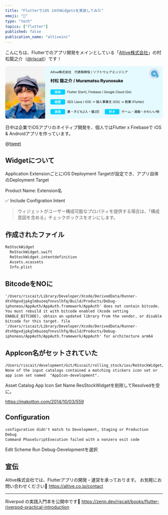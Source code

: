 ```yaml
---
title: "FlutterでiOS 14のWidgetsを実装してみた"
emoji: "🦢"
type: "tech"
topics: ["flutter"]
published: false
publication_name: "altiveinc"
---
```

こんにちは、Flutterでのアプリ開発をメインとしている「[Altive株式会社](https://altive.co.jp)」の村松龍之介（[@riscait](https://x.com/riscait)）です！

![](/images/ProfileBanner_Muramatsu.jpg)

日中は企業でiOSアプリのネイティブ開発を、個人ではFlutter x Firebaseで iOS & Androidアプリを作っています。

@[tweet](https://twitter.com/riscait/status/1308171643089379329)


## Widgetについて
Application ExtensionごとにiOS Deployment Targetが設定でき、アプリ自体のDeployment Target

Product Name: Extension名

✅ Include Configration Intent
> ウィジェットがユーザー構成可能なプロパティを提供する場合は、「構成意図を含める」チェックボックスをオンにします。

## 作成されたファイル
```
ReStockWidget
  ReStockWidget.swift
  ReStockWidget.intentdefinition
  Assets.xcassets
  Info.plist
```

## BitcodeをNOに

```
'/Users/riscait/Library/Developer/Xcode/DerivedData/Runner-dtvhbpvdjpkglmbuzeqfnnvslhfq/Build/Products/Debug-iphoneos/AppAuth/AppAuth.framework/AppAuth' does not contain bitcode. You must rebuild it with bitcode enabled (Xcode setting ENABLE_BITCODE), obtain an updated library from the vendor, or disable bitcode for this target. file '/Users/riscait/Library/Developer/Xcode/DerivedData/Runner-dtvhbpvdjpkglmbuzeqfnnvslhfq/Build/Products/Debug-iphoneos/AppAuth/AppAuth.framework/AppAuth' for architecture arm64
```

## AppIcon名がセットされていた
```
/Users/riscait/development/Git/Riscait/rolling_stock/ios/ReStockWidget/Assets.xcassets:1:1: None of the input catalogs contained a matching stickers icon set or app icon set named  "AppIcon-development".
```
Asset Catalog App Icon Set Name
ResStockWidgetを削除してResolvedを空に。

https://makotton.com/2014/10/03/559

## Configuration
```
configuration didn't match to Development, Staging or Production
Debug
Command PhaseScriptExecution failed with a nonzero exit code
```

Edit Scheme
Run
Debug-Developmentを選択

## 宣伝

Altive株式会社では、Flutterアプリの開発・運営を承っております。
お気軽にお問い合わせください🫡 
https://altive.co.jp/contact

---

Riverpod の実践入門本を公開中です📘
https://zenn.dev/riscait/books/flutter-riverpod-practical-introduction
